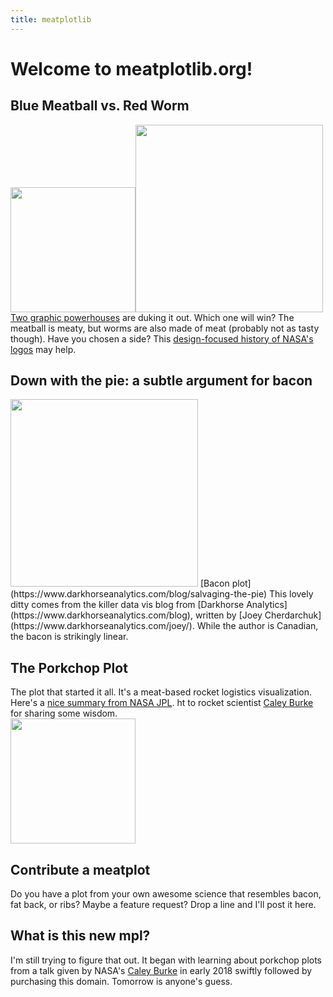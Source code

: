 ```yaml
---
title: meatplotlib
---
```


# Welcome to meatplotlib.org!  

## Blue Meatball vs. Red Worm  
<img src="https://www.nasa.gov/wp-content/uploads/2023/04/nasa-logo-web-rgb.png" width="200"><img src="https://www.nasa.gov/wp-content/uploads/2018/07/s75-31690.jpeg" width="300">  
[Two graphic powerhouses](https://www.nasa.gov/audience/forstudents/5-8/features/symbols-of-nasa.html) are duking it out. Which one will win? The meatball is meaty, but worms are also made of meat (probably not as tasty though). Have you chosen a side? This [design-focused history of NASA's logos](https://www.wired.com/2015/09/nasa-graphics-standards-manual/) may help.  

## Down with the pie: a subtle argument for bacon  
<img src="https://images.squarespace-cdn.com/content/v1/56713bf4dc5cb41142f28d1f/1453096130503-8ZQQAFVU2IL9VCKXWAO0/image-asset.png" width="300">
[Bacon plot](https://www.darkhorseanalytics.com/blog/salvaging-the-pie)  
This lovely ditty comes from the killer data vis blog from [Darkhorse Analytics](https://www.darkhorseanalytics.com/blog), written by [Joey Cherdarchuk](https://www.darkhorseanalytics.com/joey/). While the author is Canadian, the bacon is strikingly linear.  

## The Porkchop Plot  
The plot that started it all. It's a meat-based rocket logistics visualization. Here's a [nice summary from NASA JPL](https://mars.jpl.nasa.gov/spotlight/porkchopAll.html). ht to rocket scientist [Caley Burke](https://www.caleyburke.com/) for sharing some wisdom.  
<a href="https://en.wikipedia.org/wiki/Porkchop_plot"><img src="https://upload.wikimedia.org/wikipedia/en/7/70/Porkchop_plot.gif" width="200"></a>  

## Contribute a meatplot  
Do you have a plot from your own awesome science that resembles bacon, fat back, or ribs? Maybe a feature request? Drop a line and I'll post it here.  

## What is this new mpl?  
I'm still trying to figure that out. It began with learning about porkchop plots from a talk given by NASA's [Caley Burke](https://www.caleyburke.com/) in early 2018 swiftly followed by purchasing this domain. Tomorrow is anyone's guess.  
